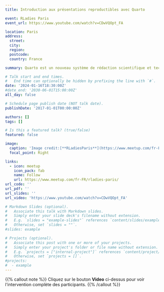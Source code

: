 ```yaml
---
title: Introduction aux présentations reproductibles avec Quarto 

event: RLadies Paris
event_url: https://www.youtube.com/watch?v=CDwVQOpt_FA

location: Paris
address:
  street: 
  city: 
  region: 
  postcode: 
  country: France

summary: Quarto est un nouveau système de rédaction scientifique et technique open-source développé par Posit, qui étend les capacités de son prédécesseur R Markdown. Cet atelier est une version courte de l'atelier "Introduction aux publications reproductibles avec RStudio", qui comprend des présentations et des démonstrations alternant avec des exercices pratiques.

# Talk start and end times.
#   End time can optionally be hidden by prefixing the line with `#`.
date: '2024-01-16T18:30:00Z'
#date_end: '2030-06-01T15:00:00Z'
all_day: false

# Schedule page publish date (NOT talk date).
publishDate: '2017-01-01T00:00:00Z'

authors: []
tags: []

# Is this a featured talk? (true/false)
featured: false

image:
  caption: 'Image credit:[**RLadiesParis**](https://www.meetup.com/fr-FR/rladies-paris/)'
  focal_point: Right

links:
  - icon: meetup
    icon_pack: fab
    name: Follow
    url: https://www.meetup.com/fr-FR/rladies-paris/
url_code: ''
url_pdf: ''
url_slides: ''
url_video: 'https://www.youtube.com/watch?v=CDwVQOpt_FA'

# Markdown Slides (optional).
#   Associate this talk with Markdown slides.
#   Simply enter your slide deck's filename without extension.
#   E.g. `slides = "example-slides"` references `content/slides/example-slides.md`.
#   Otherwise, set `slides = ""`.
#slides: example

# Projects (optional).
#   Associate this post with one or more of your projects.
#   Simply enter your project's folder or file name without extension.
#   E.g. `projects = ["internal-project"]` references `content/project/deep-learning/index.md`.
#   Otherwise, set `projects = []`.
#projects:
#  - example
---
```


{{% callout note %}}
Cliquez sur le bouton **Video** ci-dessus pour voir l'intervention complète des participants.
{{% /callout %}}
